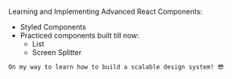 Learning and Implementing Advanced React Components: 
- Styled Components
- Practiced components built till now:
    - List
    - Screen Splitter
 



`On my way to learn how to build a scalable design system! 😎`
